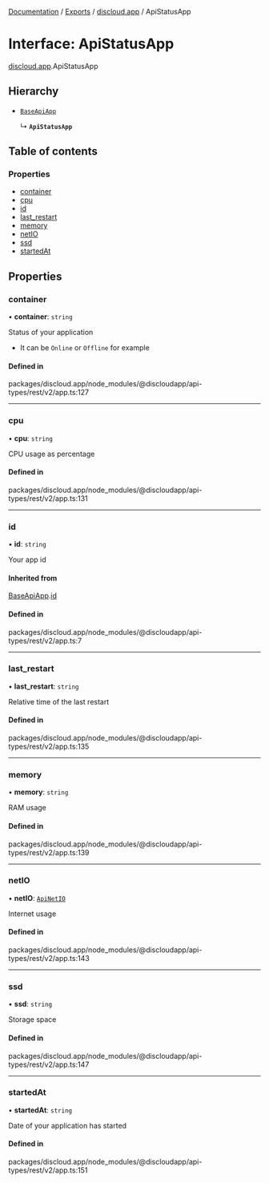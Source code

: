 [Documentation](../README.md) / [Exports](../modules.md) / [discloud.app](../modules/discloud_app.md) / ApiStatusApp

# Interface: ApiStatusApp

[discloud.app](../modules/discloud_app.md).ApiStatusApp

## Hierarchy

- [`BaseApiApp`](discloud_app.BaseApiApp.md)

  ↳ **`ApiStatusApp`**

## Table of contents

### Properties

- [container](discloud_app.ApiStatusApp.md#container)
- [cpu](discloud_app.ApiStatusApp.md#cpu)
- [id](discloud_app.ApiStatusApp.md#id)
- [last\_restart](discloud_app.ApiStatusApp.md#last_restart)
- [memory](discloud_app.ApiStatusApp.md#memory)
- [netIO](discloud_app.ApiStatusApp.md#netio)
- [ssd](discloud_app.ApiStatusApp.md#ssd)
- [startedAt](discloud_app.ApiStatusApp.md#startedat)

## Properties

### container

• **container**: `string`

Status of your application
- It can be `Online` or `Offline` for example

#### Defined in

packages/discloud.app/node_modules/@discloudapp/api-types/rest/v2/app.ts:127

___

### cpu

• **cpu**: `string`

CPU usage as percentage

#### Defined in

packages/discloud.app/node_modules/@discloudapp/api-types/rest/v2/app.ts:131

___

### id

• **id**: `string`

Your app id

#### Inherited from

[BaseApiApp](discloud_app.BaseApiApp.md).[id](discloud_app.BaseApiApp.md#id)

#### Defined in

packages/discloud.app/node_modules/@discloudapp/api-types/rest/v2/app.ts:7

___

### last\_restart

• **last\_restart**: `string`

Relative time of the last restart

#### Defined in

packages/discloud.app/node_modules/@discloudapp/api-types/rest/v2/app.ts:135

___

### memory

• **memory**: `string`

RAM usage

#### Defined in

packages/discloud.app/node_modules/@discloudapp/api-types/rest/v2/app.ts:139

___

### netIO

• **netIO**: [`ApiNetIO`](discloud_app.ApiNetIO.md)

Internet usage

#### Defined in

packages/discloud.app/node_modules/@discloudapp/api-types/rest/v2/app.ts:143

___

### ssd

• **ssd**: `string`

Storage space

#### Defined in

packages/discloud.app/node_modules/@discloudapp/api-types/rest/v2/app.ts:147

___

### startedAt

• **startedAt**: `string`

Date of your application has started

#### Defined in

packages/discloud.app/node_modules/@discloudapp/api-types/rest/v2/app.ts:151
